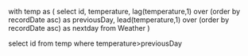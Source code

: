 
with temp as (
  select
    id,
    temperature,
    lag(temperature,1) over (order by recordDate asc) as previousDay,
    lead(temperature,1) over (order by recordDate asc) as nextday
  from Weather
)

select id from temp
where  temperature>previousDay
